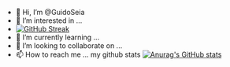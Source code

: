 - 👋 Hi, I’m @GuidoSeia
- 👀 I’m interested in ...
- [![GitHub Streak](https://streak-stats.demolab.com?user=guidoseia&theme=gruvbox_duo&hide_border=true)](https://git.io/streak-stats)
- 🌱 I’m currently learning ...
- 💞️ I’m looking to collaborate on ...
- 📫 How to reach me ...
my github stats
[![Anurag's GitHub stats](https://github-readme-stats.vercel.app/api?username=guidoseia)](https://github.com/guidoseia/github-readme-stats)
<!---
GuidoSeia/GuidoSeia is a ✨ special ✨ repository because its `README.md` (this file) appears on your GitHub profile.
You can click the Preview link to take a look at your changes.
--->
